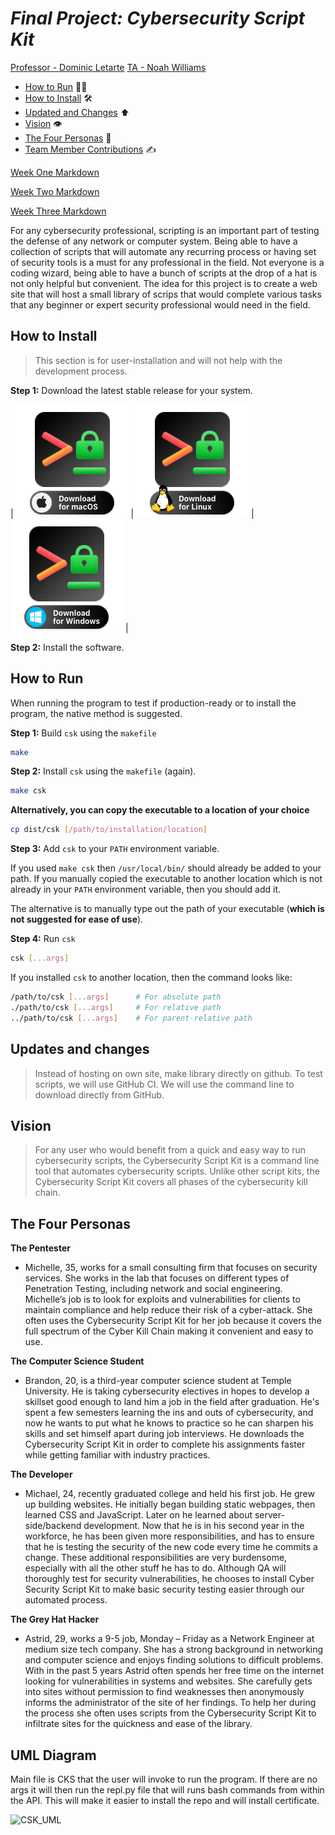 # _Final Project: Cybersecurity Script Kit_

<u>Professor - Dominic Letarte</u>
<u>TA - Noah Williams</u>

-   [How to Run](#how-to-run) 🏃‍♀️
-   [How to Install](#how-to-install) 🛠
-   [Updated and Changes](#updates-and-changes) ⬆️
-   [Vision](#vision) 👁
-   [The Four Personas](#the-four-personas) 💁
-   [Team Member Contributions](#team-member-contributions) ✍️

[Week One Markdown](https://github.com/CIS3296SoftwareDesignF21/prj-01-cybersecurity-script-kit/blob/main/Week1.md)

[Week Two Markdown](https://github.com/CIS3296SoftwareDesignF21/prj-01-cybersecurity-script-kit/blob/main/Week2.md)

[Week Three Markdown](https://github.com/CIS3296SoftwareDesignF21/prj-01-cybersecurity-script-kit/blob/main/Week3.md)

For any cybersecurity professional, scripting is an important part of testing the defense of any network or computer system. Being able to have a collection of scripts that will automate any recurring process or having set of security tools is a must for any professional in the field. Not everyone is a coding wizard, being able to have a bunch of scripts at the drop of a hat is not only helpful but convenient. The idea for this project is to create a web site that will host a small library of scrips that would complete various tasks that any beginner or expert security professional would need in the field.

## How to Install

> This section is for user-installation and will not help with the development
> process.

**Step 1:** Download the latest stable release for your system.

| ![](readme/csk-download.png) | ![](readme/csk-download-linux.png) | ![](readme/csk-download-windows.png) |

**Step 2:** Install the software.

## How to Run

When running the program to test if production-ready or to install the program,
the native method is suggested.

**Step 1:** Build `csk` using the `makefile`

```bash
make
```

**Step 2:** Install `csk` using the `makefile` (again).

```bash
make csk
```

**Alternatively, you can copy the executable to a location of your choice**

```bash
cp dist/csk [/path/to/installation/location]
```

**Step 3:** Add `csk` to your `PATH` environment variable.

If you used `make csk` then `/usr/local/bin/` should already be added to
your path. If you manually copied the executable to another location which
is not already in your `PATH` environment variable, then you should add it.

The alternative is to manually type out the path of your executable (**which
is not suggested for ease of use**).

**Step 4:** Run `csk`

```bash
csk [...args]
```

If you installed `csk` to another location, then the command looks like:

```bash
/path/to/csk [...args]      # For absolute path
./path/to/csk [...args]     # For relative path
../path/to/csk [...args]    # For parent-relative path
```

## Updates and changes

> Instead of hosting on own site, make library directly on github. To test scripts, we will use GitHub CI. We will use the command line to download directly from GitHub.

## Vision

> For any user who would benefit from a quick and easy way to run cybersecurity scripts, the Cybersecurity Script Kit is a command line tool that automates cybersecurity scripts. Unlike other script kits, the Cybersecurity Script Kit covers all phases of the cybersecurity kill chain.

## The Four Personas

**The Pentester**

-   Michelle, 35, works for a small consulting firm that focuses on security services. She works in the lab that focuses on different types of Penetration Testing, including network and social engineering. Michelle’s job is to look for exploits and vulnerabilities for clients to maintain compliance and help reduce their risk of a cyber-attack. She often uses the Cybersecurity Script Kit for her job because it covers the full spectrum of the Cyber Kill Chain making it convenient and easy to use.

**The Computer Science Student**

-   Brandon, 20, is a third-year computer science student at Temple University. He is taking cybersecurity electives in hopes to develop a skillset good enough to land him a job in the field after graduation. He's spent a few semesters learning the ins and outs of cybersecurity, and now he wants to put what he knows to practice so he can sharpen his skills and set himself apart during job interviews. He downloads the Cybersecurity Script Kit in order to complete his assignments faster while getting familiar with industry practices.

**The Developer**

-   Michael, 24, recently graduated college and held his first job. He grew up
    building websites. He initially began building static webpages, then learned
    CSS and JavaScript. Later on he learned about server-side/backend development.
    Now that he is in his second year in the workforce, he has been given more
    responsibilities, and has to ensure that he is testing the security of the new
    code every time he commits a change. These additional responsibilities are
    very burdensome, especially with all the other stuff he has to do. Although
    QA will thoroughly test for security vulnerabilities, he chooses to install
    Cyber Security Script Kit to make basic security testing easier through our
    automated process.

**The Grey Hat Hacker**

-   Astrid, 29, works a 9-5 job, Monday – Friday as a Network Engineer at medium size tech company. She has a strong background in networking and computer science and enjoys finding solutions to difficult problems. With in the past 5 years Astrid often spends her free time on the internet looking for vulnerabilities in systems and websites. She carefully gets into sites without permission to find weaknesses then anonymously informs the administrator of the site of her findings. To help her during the process she often uses scripts from the Cybersecurity Script Kit to infiltrate sites for the quickness and ease of the library.

## UML Diagram

Main file is CKS that the user will invoke to run the program. If there are no args it will then run the repl.py file that will runs bash commands from within the API. This will make it easier to install the repo and will install certificate.

![CSK_UML](https://user-images.githubusercontent.com/44176460/140883573-433ea037-7dce-46ca-a846-f768ac414d64.png)
